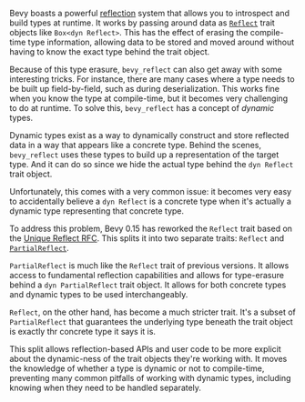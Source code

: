 Bevy boasts a powerful [reflection] system that allows you to introspect and build types at runtime.
It works by passing around data as [`Reflect`] trait objects like `Box<dyn Reflect>`.
This has the effect of erasing the compile-time type information,
allowing data to be stored and moved around without having to know the exact type
behind the trait object.

Because of this type erasure, `bevy_reflect` can also get away with some interesting tricks.
For instance, there are many cases where a type needs to be built up field-by-field,
such as during deserialization.
This works fine when you know the type at compile-time, but it becomes very challenging to do
at runtime.
To solve this, `bevy_reflect` has a concept of _dynamic_ types.

Dynamic types exist as a way to dynamically construct and store reflected data in a way
that appears like a concrete type.
Behind the scenes, `bevy_reflect` uses these types to build up a representation of the target type.
And it can do so since we hide the actual type behind the `dyn Reflect` trait object.

Unfortunately, this comes with a very common issue: it becomes very easy to accidentally
believe a `dyn Reflect` is a concrete type when it's actually a dynamic type representing
that concrete type.

To address this problem, Bevy 0.15 has reworked the `Reflect` trait based on the [Unique Reflect RFC].
This splits it into two separate traits: `Reflect` and [`PartialReflect`].

`PartialReflect` is much like the `Reflect` trait of previous versions.
It allows access to fundamental reflection capabilities and allows for type-erasure behind
a `dyn PartialReflect` trait object.
It allows for both concrete types and dynamic types to be used interchangeably.

`Reflect`, on the other hand, has become a much stricter trait.
It's a subset of `PartialReflect` that guarantees the underlying type beneath the trait object
is exactly thr concrete type it says it is.

This split allows reflection-based APIs and user code to be more explicit about the dynamic-ness of
the trait objects they're working with. It moves the knowledge of whether a type is dynamic or not
to compile-time, preventing many common pitfalls of working with dynamic types,
including knowing when they need to be handled separately.

[reflection]: https://docs.rs/bevy_reflect/0.15/bevy_reflect/
[`Reflect`]: https://docs.rs/bevy_reflect/0.15/bevy_reflect/trait.Reflect.html
[`PartialReflect`]: https://docs.rs/bevy_reflect/0.15/bevy_reflect/trait.PartialReflect.html
[Unique Reflect RFC]: https://github.com/bevyengine/rfcs/pull/56

